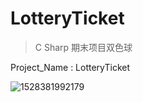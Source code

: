 # LotteryTicket
> C Sharp 期末项目双色球

  

Project_Name : LotteryTicket

![1528381992179](D:\LotteryTicket\images\1528381992179.png)
